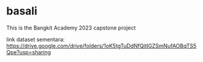 # basali
This is the Bangkit Academy 2023 capstone project

link dataset sementara:
https://drive.google.com/drive/folders/1oK5tgTuDdNfQitIGZSmNufAOBqTS5Qpe?usp=sharing

